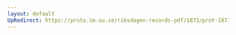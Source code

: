 ```yaml
---
layout: default
UpRedirect: https://pruto.im.uu.se/riksdagen-records-pdf/1873/prot-1873--ak--501.pdf
---
```

